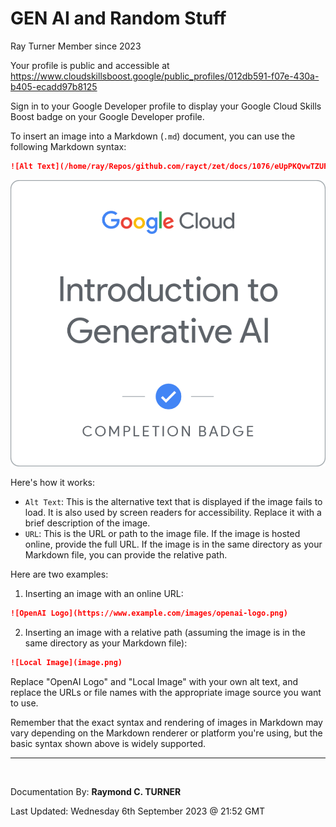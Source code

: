 # GEN AI and Random Stuff

Ray Turner
Member since 2023

Your profile is public and accessible at
https://www.cloudskillsboost.google/public_profiles/012db591-f07e-430a-b405-ecadd97b8125

Sign in to your Google Developer profile to display your Google Cloud Skills Boost badge on your Google Developer profile. 




To insert an image into a Markdown (`.md`) document, you can use the following Markdown syntax:

```markdown
![Alt Text](/home/ray/Repos/github.com/rayct/zet/docs/1076/eUpPKQvwTZUF1OIcHrMK06zGg+D3tx5gbfJUJddnrxU=.png)
```

![Alt Text](/docs/1076/eUpPKQvwTZUF1OIcHrMK06zGg+D3tx5gbfJUJddnrxU=.png)

Here's how it works:

- `Alt Text`: This is the alternative text that is displayed if the image fails to load. It is also used by screen readers for accessibility. Replace it with a brief description of the image.
- `URL`: This is the URL or path to the image file. If the image is hosted online, provide the full URL. If the image is in the same directory as your Markdown file, you can provide the relative path.

Here are two examples:

1. Inserting an image with an online URL:

```markdown
![OpenAI Logo](https://www.example.com/images/openai-logo.png)
```

2. Inserting an image with a relative path (assuming the image is in the same directory as your Markdown file):

```markdown
![Local Image](image.png)
```

Replace "OpenAI Logo" and "Local Image" with your own alt text, and replace the URLs or file names with the appropriate image source you want to use.

Remember that the exact syntax and rendering of images in Markdown may vary depending on the Markdown renderer or platform you're using, but the basic syntax shown above is widely supported.




---

</br>

Documentation By: **Raymond C. TURNER**

Last Updated: Wednesday 6th September 2023 @ 21:52 GMT